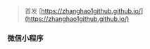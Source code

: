 
<!--more-->

> 首发 [https://zhanghao1github.github.io/](https://zhanghao1github.github.io/)

### 微信小程序



